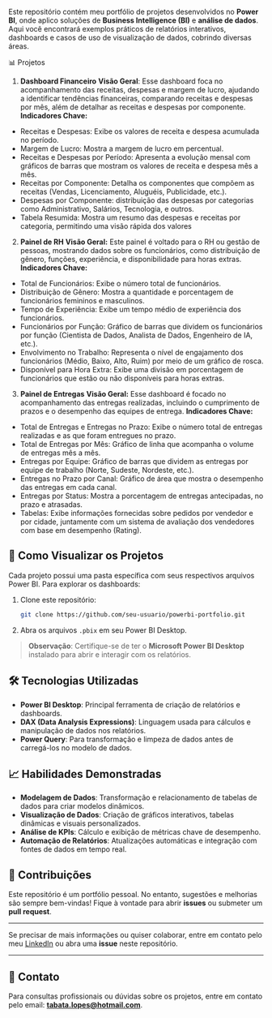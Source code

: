 Este repositório contém meu portfólio de projetos desenvolvidos no **Power BI**, onde aplico soluções de **Business Intelligence (BI)** e **análise de dados**. 
Aqui você encontrará exemplos práticos de relatórios interativos, dashboards e casos de uso de visualização de dados, cobrindo diversas áreas.

📊 Projetos

1. **Dashboard Financeiro**
**Visão Geral**: Esse dashboard foca no acompanhamento das receitas, despesas e margem de lucro, ajudando a identificar tendências financeiras, comparando receitas e despesas por mês, além de detalhar as receitas e despesas por componente.
**Indicadores Chave:**
- Receitas e Despesas: Exibe os valores de receita e despesa acumulada no período.
- Margem de Lucro: Mostra a margem de lucro em percentual.
- Receitas e Despesas por Período: Apresenta a evolução mensal com gráficos de barras que mostram os valores de receita e despesa mês a mês.
- Receitas por Componente: Detalha os componentes que compõem as receitas (Vendas, Licenciamento, Aluguéis, Publicidade, etc.).
- Despesas por Componente: distribuição das despesas por categorias como Administrativo, Salários, Tecnologia, e outros.
- Tabela Resumida: Mostra um resumo das despesas e receitas por categoria, permitindo uma visão rápida dos valores

2. **Painel de RH**
**Visão Geral:** Este painel é voltado para o RH ou gestão de pessoas, mostrando dados sobre os funcionários, como distribuição de gênero, funções, experiência, e disponibilidade para horas extras.
**Indicadores Chave:**
- Total de Funcionários: Exibe o número total de funcionários.
- Distribuição de Gênero: Mostra a quantidade e porcentagem de funcionários femininos e masculinos.
- Tempo de Experiência: Exibe um tempo médio de experiência dos funcionários.
- Funcionários por Função: Gráfico de barras que dividem os funcionários por função (Cientista de Dados, Analista de Dados, Engenheiro de IA, etc.).
- Envolvimento no Trabalho: Representa o nível de engajamento dos funcionários (Médio, Baixo, Alto, Ruim) por meio de um gráfico de rosca.
- Disponível para Hora Extra: Exibe uma divisão em porcentagem de funcionários que estão ou não disponíveis para horas extras.
  
3. **Painel de Entregas**
**Visão Geral:** Esse dashboard é focado no acompanhamento das entregas realizadas, incluindo o cumprimento de prazos e o desempenho das equipes de entrega.
**Indicadores Chave:**
- Total de Entregas e Entregas no Prazo: Exibe o número total de entregas realizadas e as que foram entregues no prazo.
- Total de Entregas por Mês: Gráfico de linha que acompanha o volume de entregas mês a mês.
- Entregas por Equipe: Gráfico de barras que dividem as entregas por equipe de trabalho (Norte, Sudeste, Nordeste, etc.).
- Entregas no Prazo por Canal: Gráfico de área que mostra o desempenho das entregas em cada canal.
- Entregas por Status: Mostra a porcentagem de entregas antecipadas, no prazo e atrasadas.
- Tabelas: Exibe informações fornecidas sobre pedidos por vendedor e por cidade, juntamente com um sistema de avaliação dos vendedores com base em desempenho (Rating).

## 🚀 Como Visualizar os Projetos

Cada projeto possui uma pasta específica com seus respectivos arquivos Power BI. Para explorar os dashboards:

1. Clone este repositório:
   ```bash
   git clone https://github.com/seu-usuario/powerbi-portfolio.git
   ```
2. Abra os arquivos `.pbix` em seu Power BI Desktop.

> **Observação**: Certifique-se de ter o **Microsoft Power BI Desktop** instalado para abrir e interagir com os relatórios.

## 🛠️ Tecnologias Utilizadas

- **Power BI Desktop**: Principal ferramenta de criação de relatórios e dashboards.
- **DAX (Data Analysis Expressions)**: Linguagem usada para cálculos e manipulação de dados nos relatórios.
- **Power Query**: Para transformação e limpeza de dados antes de carregá-los no modelo de dados.
  
## 📈 Habilidades Demonstradas

- **Modelagem de Dados**: Transformação e relacionamento de tabelas de dados para criar modelos dinâmicos.
- **Visualização de Dados**: Criação de gráficos interativos, tabelas dinâmicas e visuais personalizados.
- **Análise de KPIs**: Cálculo e exibição de métricas chave de desempenho.
- **Automação de Relatórios**: Atualizações automáticas e integração com fontes de dados em tempo real.

## 🤝 Contribuições

Este repositório é um portfólio pessoal. No entanto, sugestões e melhorias são sempre bem-vindas! Fique à vontade para abrir **issues** ou submeter um **pull request**.

---

Se precisar de mais informações ou quiser colaborar, entre em contato pelo meu [LinkedIn](https://www.linkedin.com/seu-perfil) ou abra uma **issue** neste repositório.

---

## 📧 Contato

Para consultas profissionais ou dúvidas sobre os projetos, entre em contato pelo email: **tabata.lopes@hotmail.com**.
